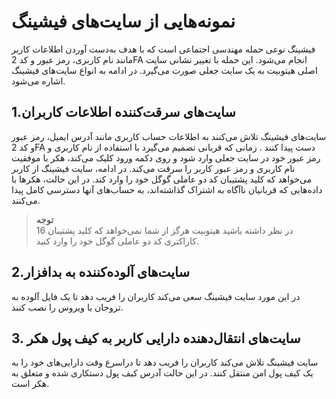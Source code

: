 # نمونه‌هایی از سایت‌های فیشینگ

فیشینگ نوعی حمله مهندسی اجتماعی است که با هدف به‌دست آوردن اطلاعات کاربر مانند نام کاربری، رمز عبور و کد 2FA انجام می‌شود. این حمله با تغییر نشانی سایت اصلی هیتوبیت به یک سایت جعلی صورت می‌گیرد. 
در ادامه به انواع سایت‌های فیشینگ اشاره می‌شود.

## 1.سایت‌های سرقت‌کننده اطلاعات کاربران  

سایت‌های فیشینگ تلاش می‌کنند به اطلاعات حساب کاربری مانند آدرس ایمیل، رمز عبور  و کد 2FA دست پیدا کنند
. زمانی که قربانی تصمیم می‌گیرد با استفاده از نام کاربری و رمز عبور خود در سایت جعلی وارد شود و روی دکمه ورود کلیک می‌کند، هکر با موفقیت نام کاربری و رمز عبور کاربر را سرقت می‌کند.
در ادامه، سایت فیشینگ از کاربر می‌خواهد که کلید پشتیبان کد دو عاملی گوگل خود را وارد کند. در این حالت، هکرها با داده‌هایی که  قربانیان ناآگاه به اشتراک گذاشته‌اند، به حساب‌های آنها دسترسی کامل پیدا می‌کنند.

>**توجه** <br> در نظر داشته باشید هیتوبیت هرگز از شما نمی‌خواهد که  کلید پشتیبان 16 کاراکتری کد دو عاملی گوگل خود را وارد کنید.

## 2.سایت‌های آلوده‌کننده به بدافزار  

در این مورد سایت فیشینگ سعی می‌کند کاربران را فریب دهد تا یک فایل آلوده به تروجان یا ویروس را نصب کنند.

## 3.  سایت‌های انتقال‌دهنده دارایی کاربر به کیف پول هکر

سایت فیشینگ تلاش می‌کند کاربران را فریب دهد تا دراسرع وقت دارایی‌های خود را به یک کیف پول امن منتقل کنند. در این حالت آدرس کیف پول دستکاری شده و متعلق به هکر است.






